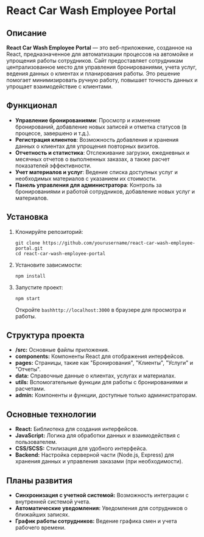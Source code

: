 # React Car Wash Employee Portal

## Описание

**React Car Wash Employee Portal** — это веб-приложение, созданное на React, предназначенное для автоматизации процессов на автомойке и упрощения работы сотрудников. Сайт предоставляет сотрудникам централизованное место для управления бронированиями, учета услуг, ведения данных о клиентах и планирования работы. Это решение помогает минимизировать ручную работу, повышает точность данных и упрощает взаимодействие с клиентами.

## Функционал

- **Управление бронированиями**: Просмотр и изменение бронирований, добавление новых записей и отметка статусов (в процессе, завершено и т.д.).
- **Регистрация клиентов**: Возможность добавления и хранения данных о клиентах для упрощения повторных визитов.
- **Отчетность и статистика**: Отслеживание загрузки, ежедневных и месячных отчетов о выполненных заказах, а также расчет показателей эффективности.
- **Учет материалов и услуг**: Ведение списка доступных услуг и необходимых материалов с указанием их стоимости.
- **Панель управления для администратора**: Контроль за бронированиями и работой сотрудников, добавление новых услуг и материалов.

## Установка

1. Клонируйте репозиторий:
   ```
   git clone https://github.com/yourusername/react-car-wash-employee-portal.git
   cd react-car-wash-employee-portal
   ```
   
2. Установите зависимости:
   ```
   npm install
   ```

3. Запустите проект:
   ```
   npm start
   ```
   Откройте ```bashhttp://localhost:3000``` в браузере для просмотра и работы.

## Структура проекта
- **/src:** Основные файлы приложения.
- **components:** Компоненты React для отображения интерфейсов.
- **pages:** Страницы, такие как "Бронирования", "Клиенты", "Услуги" и "Отчеты".
- **data:** Справочные данные о клиентах, услугах и материалах.
- **utils:** Вспомогательные функции для работы с бронированиями и расчетами.
- **admin:** Компоненты и функции, доступные только администраторам.

## Основные технологии
- **React:** Библиотека для создания интерфейсов.
- **JavaScript:** Логика для обработки данных и взаимодействия с пользователем.
- **CSS/SCSS:** Стилизация для удобного интерфейса.
- **Backend:** Настройка серверной части (Node.js, Express) для хранения данных и управления заказами (при необходимости).
  
## Планы развития
- **Синхронизация с учетной системой:** Возможность интеграции с внутренней системой учета.
- **Автоматические уведомления:** Уведомления для сотрудников о ближайших записях.
- **График работы сотрудников:** Ведение графика смен и учета рабочего времени.
